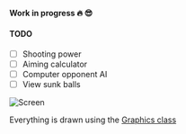 #### Work in progress 🔥 :sunglasses: <img width="16px" src="https://lipis.github.io/flag-icon-css/flags/4x3/az.svg">

#### TODO
- [ ] Shooting power
- [ ] Aiming calculator
- [ ] Computer opponent AI
- [ ] View sunk balls

![Screen](https://raw.githubusercontent.com/Maharramoff/pool/master/screen-13.04.2018.png)


Everything is drawn using the [Graphics class](https://docs.oracle.com/javase/7/docs/api/java/awt/Graphics.html)

